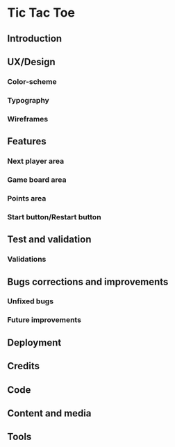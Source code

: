 # Tic Tac Toe
## Introduction
## UX/Design
### Color-scheme
### Typography
### Wireframes
## Features
### Next player area
### Game board area
### Points area 
### Start button/Restart button
## Test and validation
### Validations
## Bugs corrections and improvements
### Unfixed bugs
### Future improvements
## Deployment
## Credits
## Code
## Content and media
## Tools



